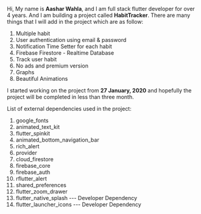 Hi,
My name is **Aashar Wahla**, and I am full stack flutter developer for over 4 years. And I am building a project called **HabitTracker**.
There are many things that I will add in the project which are as follow:

 1. Multiple habit
 2. User authentication using email & password
 3. Notification Time Setter for each habit
 4. Firebase Firestore - Realtime Database
 5. Track user habit
 6. No ads and premium version
 7. Graphs
 8. Beautiful Animations

I started working on the project from **27 January, 2020** and hopefully the project will be completed in less than three month.

List of external dependencies used in the project:

 1. google_fonts
 2. animated_text_kit
 3. flutter_spinkit
 4. animated_bottom_navigation_bar
 5. rich_alert
 6. provider
 7. cloud_firestore
 8. firebase_core
 9. firebase_auth
 10. rflutter_alert
 11. shared_preferences
 12. flutter_zoom_drawer
 13. flutter_native_splash   --- Developer Dependency
 14. flutter_launcher_icons  --- Developer Dependency
